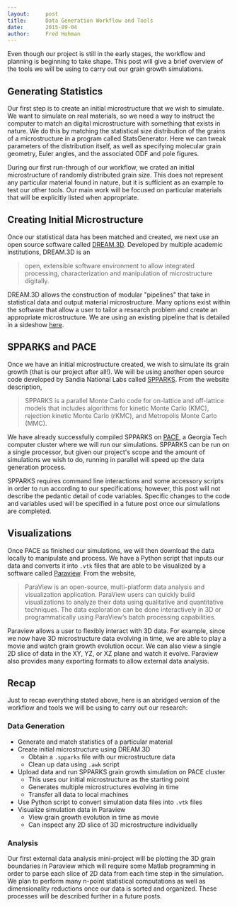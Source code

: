 ```yaml
---
layout:     post
title:      Data Generation Workflow and Tools
date:       2015-09-04
author:     Fred Hohman
---
```


Even though our project is still in the early stages, the workflow and planning is beginning to take shape. This post will give a brief overview of the tools we will be using to carry out our grain growth simulations. 

## Generating Statistics

Our first step is to create an initial microstructure that we wish to simulate. We want to simulate on real materials, so we need a way to instruct the computer to match an digital microstructure with something that exists in nature. We do this by matching the statistical size distribution of the grains of a microstructure in a program called StatsGenerator. Here we can tweak parameters of the distribution itself, as well as specifying molecular grain geometry, Euler angles, and the associated ODF and pole figures. 

During our first run-through of our workflow, we crated an initial microstructure of randomly distributed grain size. This does not represent any particular material found in nature, but it is sufficient as an example to test our other tools. Our main work will be focused on particular materials that will be explicitly listed when appropriate. 

## Creating Initial Microstructure

Once our statistical data has been matched and created, we next use an open source software called [DREAM.3D][dream3d]. Developed by multiple academic institutions, DREAM.3D is an

> open, extensible software environment to allow integrated processing, characterization and manipulation of microstructure digitally.

DREAM.3D allows the construction of modular "pipelines" that take in statistical data and output material microstructure. Many options exist within the software that allow a user to tailor a research problem and create an appropriate microstructure. We are using an existing pipeline that is detailed in a sideshow [here][linkedin].

## SPPARKS and PACE

Once we have an initial microstructure created, we wish to simulate its grain growth (that is our project after all!). We will be using another open source code developed by Sandia National Labs called [SPPARKS][spparks]. From the website description,

> SPPARKS is a parallel Monte Carlo code for on-lattice and off-lattice models that includes algorithms for kinetic Monte Carlo (KMC), rejection kinetic Monte Carlo (rKMC), and Metropolis Monte Carlo (MMC).

We have already successfully compiled SPPARKS on [PACE][pace], a Georgia Tech computer cluster where we will run our simulations. SPPARKS can be run on a single processor, but given our project's scope and the amount of simulations we wish to do, running in parallel will speed up the data generation process.

SPPARKS requires command line interactions and some accessory scripts in order to run according to our specifications; however, this post will not describe the pedantic detail of code variables. Specific changes to the code and variables used will be specified in a future post once our simulations are completed.

## Visualizations

Once PACE as finished our simulations, we will then download the data locally to manipulate and process. We have a Python script that inputs our data and converts it into `.vtk` files that are able to be visualized by a software called [Paraview][paraview]. From the website, 

> ParaView is an open-source, multi-platform data analysis and visualization application. ParaView users can quickly build visualizations to analyze their data using qualitative and quantitative techniques. The data exploration can be done interactively in 3D or programmatically using ParaView’s batch processing capabilities.

Paraview allows a user to flexibly interact with 3D data. For example, since we now have 3D microstructure data evolving in time, we are able to play a movie and watch grain growth evolution occur. We can also view a single 2D slice of data in the XY, YZ, or XZ plane and watch it evolve. Paraview also provides many exporting formats to allow external data analysis.

## Recap

Just to recap everything stated above, here is an abridged version of the workflow and tools we will be using to carry out our research:

### Data Generation

* Generate and match statistics of a particular material
* Create initial microstructure using DREAM.3D
	* Obtain a `.spparks` file with our microstructure data
	* Clean up data using `.awk` script
* Upload data and run SPPARKS grain growth simulation on PACE cluster
	* This uses our initial microstructure as the starting point
	* Generates multiple microstructures evolving in time
	* Transfer all data to local machines
* Use Python script to convert simulation data files into `.vtk` files
* Visualize simulation data in Paraview 
	* View grain growth evolution in time as movie
	* Can inspect any 2D slice of 3D microstructure individually

### Analysis

Our first external data analysis mini-project will be plotting the 3D grain boundaries in Paraview which will require some Matlab programming in order to parse each slice of 2D data from each time step in the simulation. We plan to perform many n-point statistical computations as well as dimensionality reductions once our data is sorted and organized. These processes will be described further in a future posts.


[paraview]: http://www.paraview.org "Paraview."
[spparks]: http://spparks.sandia.gov "SPPARKS."
[pace]: http://pace.gatech.edu "PACE."
[dream3d]: http://dream3d.bluequartz.net "DREAM.3D."
[linkedin]: http://www.slideshare.net/mwpriddy/dream3d-tutorial "LinkedIn."